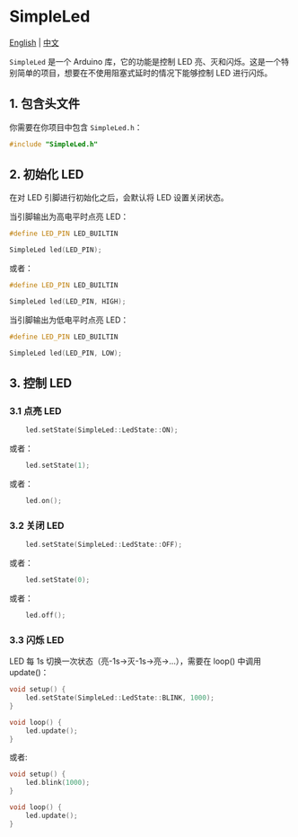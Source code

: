 # SimpleLed

[English](./README.md) | [中文](./README_ZH.md)

`SimpleLed` 是一个 Arduino 库，它的功能是控制 LED 亮、灭和闪烁。这是一个特别简单的项目，想要在不使用阻塞式延时的情况下能够控制 LED 进行闪烁。

## 1. 包含头文件

你需要在你项目中包含 `SimpleLed.h`：
```cpp
#include "SimpleLed.h"
```

## 2. 初始化 LED
在对 LED 引脚进行初始化之后，会默认将 LED 设置关闭状态。

当引脚输出为高电平时点亮 LED：
```cpp
#define LED_PIN LED_BUILTIN

SimpleLed led(LED_PIN);
```
或者：
```cpp
#define LED_PIN LED_BUILTIN

SimpleLed led(LED_PIN, HIGH);
```

当引脚输出为低电平时点亮 LED：
```cpp
#define LED_PIN LED_BUILTIN

SimpleLed led(LED_PIN, LOW);
```

## 3. 控制 LED

### 3.1 点亮 LED
```cpp
    led.setState(SimpleLed::LedState::ON);
```
或者：
```cpp
    led.setState(1);
```
或者：
```cpp
    led.on();
```

### 3.2 关闭 LED
```cpp
    led.setState(SimpleLed::LedState::OFF);
```
或者：
```cpp
    led.setState(0);
```
或者：
```cpp
    led.off();
```

### 3.3 闪烁 LED
LED 每 1s 切换一次状态（亮-1s->灭-1s->亮->...），需要在 loop() 中调用 update()：
```cpp
void setup() {
    led.setState(SimpleLed::LedState::BLINK, 1000);
}

void loop() {
    led.update();
}
```
或者:
```cpp
void setup() {
    led.blink(1000);
}

void loop() {
    led.update();
}
```
